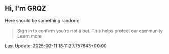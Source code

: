 ## Hi, I'm GRQZ
Here should be something random:  
> Sign in to confirm you're not a bot. This helps protect our community. Learn more


Last Update: 2025-02-11 18:11:27.757643+00:00
